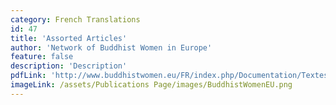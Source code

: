 ```yaml
---
category: French Translations
id: 47
title: 'Assorted Articles'
author: 'Network of Buddhist Women in Europe'
feature: false
description: 'Description'
pdfLink: 'http://www.buddhistwomen.eu/FR/index.php/Documentation/Textes'
imageLink: /assets/Publications Page/images/BuddhistWomenEU.png
---
```

